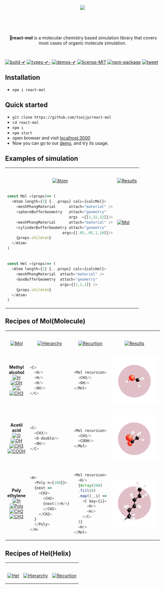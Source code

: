 <!-- ****************************** ****************************** >
- REFS
    - https://threejs.org/examples/#webgl_loader_pdb
    - https://threejs.org/examples/#css3d_molecules
    - https://threejs.org/examples/#webgl_skinning_simple
    - instancing
        - https://threejs.org/examples/#webgl_buffergeometry_lines
        - https://threejs.org/examples/#webgl_instancing_raycast
        - https://threejs.org/examples/#webgl_postprocessing_sao
- TODO
    - multi threading using Work
    - ISSUE
- ISSUE
    - Recursion cant get children as array if child is redefined as <OH/>
    - calc of CH3OH: (H)-(O)-(CH3)
        - now : (H: parent)-(O: me)-(CH3: calc child): using O and CH3
        - next: (H: parent)-(O: calc me)-(CH3: not using child): using H and O
    - returned props is multi kind of type
        - plan1: calc return single data: Props<T> => Props<T>
        - plan2: assign multi Props type: Props<S,T> => [Props<S>,Props<T>,...]
    ― functional props
          - Atom position={[t => [t, t, t]]}
        if (typeof c==="function") c = c(time.current)
        if (typeof p==="function") c = c(time.current)
        if (typeof r==="function") c = c(time.current)
        if (typeof s==="function") c = c(time.current)
    - count instaned length
          - const count = Object.keys(instances.current).length
<!   ****************************** ****************************** -->
<p align="center">
    <a href="https://tsei.jp/rmol">
        <img src="https://raw.githubusercontent.com/tseijp/react-mol/master/public/rmol.mp4.gif" /></a>
</p>
<br/>
<br/>
<br/>
<p align="center">️
    🍡<strong>react-mol</strong> is a molecular chemistry based simulation library
    that covers most cases of organic molecule simulation.
</p>
<p align="center">️

[![build-✔](
    https://img.shields.io/badge/build-✔-green.svg)](
    https://github.com/tseijp/react-mol)
[![types-✔-](
    https://img.shields.io/badge/types-✔-yellow.svg)](
    https://github.com/tseijp/react-mol)
[![demos-✔](
    https://img.shields.io/badge/demos-✔-red.svg)](
    https://github.com/tseijp/react-mol)
[![license-MIT](
    https://img.shields.io/badge/license-MIT-green.svg)](
    https://github.com/tseijp/react-mol)
[![npm-package](
    https://badge.fury.io/js/react-mol.svg)](
    https://www.npmjs.com/package/react-mol)
[![tweet](
    https://img.shields.io/twitter/url?style=social&url=https%3A%2F%2Ftwitter.com%2Ftseijp)](
    https://twitter.com/intent/tweet?url=https://tsei.jp/rmol/&text=🍡A+molecular+chemistry+based+simulation+library)

</p>

## Installation
- `npm i react-mol`

## Quick started
- `git clone https://github.com/tseijp/react-mol`
- `cd react-mol`
- `npm i`
- `npm start`
- open browser and visit [localhost:3000](http://localhost:3000)
- Now you can go to our [demo](https://tsei.jp/rmol), and try its usage.

## Examples of simulation

<table>
<tr><td align="center"><br/>

[![Atom](
    https://img.shields.io/badge/Atom-black.svg)](
    https://github.com/tseijp/react-mol/blob/master/src/Atom.tsx)

</td><td align="center"><br/>

[![Results](
    https://img.shields.io/badge/Results-black.svg)](
    https://github.com/tseijp/react-mol/blob/master/src/Atom.tsx)

</td></tr>
<tr><td>

```javascript
const Mol =(props)=> (
  <Atom length={2} {...props} calc={calcMol}>
    <meshPhongMaterial      attach="material" />
    <sphereBufferGeometry   attach="geometry"
                            args  ={[1,32,32]}/>
    <meshPhongMaterial      attach="material" />
    <cylinderBufferGeometry attach="geometry"
                         args={[.05,.05,1,10]}/>
    {props.children}
  </Atom>
)
```

</td><td>

[![Mol](
    https://raw.githubusercontent.com/tseijp/react-mol/master/public/rmol.mp4.gif)](
    https://tsei.jp/rmol)

</td></tr>
<tr><td>

```javascript
const Hel =(props)=> (
  <Atom length={1} {...props} calc={calcHel}>
    <meshPhongMaterial  attach="material" />
    <boxBufferGeometry  attach="geometry"
                        args={[1,1,1]} />
    {props.children}
  </Atom>
)
```

</td></td>
</table>

## Recipes of Mol(Molecule)

<table><!--*************** Recipes of Mol ***************--><tr align="center"><td><br/>

[![Mol](
    https://img.shields.io/badge/Mol-black.svg)](
    https://github.com/tseijp/react-mol/blob/master/src/index.tsx)

</td><td><br/>

[![Hierarchy](
    https://img.shields.io/badge/Hierarchy-black.svg)](
    https://github.com/tseijp/react-mol/blob/master/src/Atom.tsx)

</td><td><br/>

[![Recurtion](
    https://img.shields.io/badge/Recurtion-black.svg)](
    https://github.com/tseijp/react-mol/blob/master/src/Atom.tsx)

</td><td><br/>

[![Results](
    https://img.shields.io/badge/Results-black.svg)](
    https://tsei.jp/rmol)

</td></tr><!--*************** Methyl alchol ***************--><tr><td align="center">

__Methyl__  
__alcohol__  
[![H](
    https://img.shields.io/badge/H-white.svg)](
    https://github.com/tseijp/react-mol/blob/master/src/index.tsx)  
[![OH](
    https://img.shields.io/badge/OH-red.svg)](
    https://github.com/tseijp/react-mol/blob/master/src/index.tsx)  
[![C](
    https://img.shields.io/badge/C-black.svg)](
    https://github.com/tseijp/react-mol/blob/master/src/index.tsx)  
[![CH3](
    https://img.shields.io/badge/CH3-black.svg)](
    https://github.com/tseijp/react-mol/blob/master/src/index.tsx)  

</td><td>

```javascript
<C>
  <H/>
  <H/>
  <H/>
  <OH/>
</C>
```

</td><td>

```javascript
<Mol recursion>
  <CH3/>
  <OH/>
</Mol>
```

</td><td>

[![CH3OH](
    https://raw.githubusercontent.com/tseijp/react-mol/master/public/CH3OH.png)](
    https://tsei.jp/rmol/CH3OH)

</td></tr><!--*************** Acetic acid ***************--><tr><td align="center">

__Acetil__  
__acid__  
[![O](
    https://img.shields.io/badge/O-red.svg)](
    https://github.com/tseijp/react-mol/blob/master/src/index.tsx)  
[![OH](
    https://img.shields.io/badge/OH-red.svg)](
    https://github.com/tseijp/react-mol/blob/master/src/index.tsx)  
[![CH3](
    https://img.shields.io/badge/CH3-black.svg)](
    https://github.com/tseijp/react-mol/blob/master/src/index.tsx)  
[![COOH](
    https://img.shields.io/badge/COOH-white.svg)](
    https://github.com/tseijp/react-mol/blob/master/src/index.tsx)  

</td><td>

```javascript
<C>
  <CH3/>
  <O double/>
  <OH/>
</C>
```

</td><td>

```javascript
<Mol recursion>
  <CH3/>
  <COOH/>
</Mol>
```

</td><td>

[![CH3COOH](
    https://raw.githubusercontent.com/tseijp/react-mol/master/public/CH3COOH.png)](
    https://tsei.jp/rmol/CH3COOH)

</td></tr><!--*************** Polyethylene ***************--><tr><td align="center">

__Poly__  
__ethylene__  
[![H](
    https://img.shields.io/badge/H-white.svg)](
    https://github.com/tseijp/react-mol/blob/master/src/index.tsx)  
[![Poly](
    https://img.shields.io/badge/Poly-white.svg)](
    https://github.com/tseijp/react-mol/blob/master/src/index.tsx)  
[![CH2](
    https://img.shields.io/badge/CH2-black.svg)](
    https://github.com/tseijp/react-mol/blob/master/src/index.tsx)  
[![CH3](
    https://img.shields.io/badge/CH3-black.svg)](
    https://github.com/tseijp/react-mol/blob/master/src/index.tsx)  

</td><td>

```javascript
<H>
  <Poly n={100}}>
  {next =>
    <CH2>
      <CH2>
      {next||<H/>}
      </CH2>
    </CH2>
  }
  </Poly>
</H>
```

</td><td>

```javascript
<Mol recursion>
  <H/>
  {Array(200)
  .fill(0)
  .map((_,i) =>
    <C key={i}>
      <H/>
      <H/>
    </C>
  )}
  <H/>
</Mol>
```

</td><td>

[![Polyethylene](
    https://raw.githubusercontent.com/tseijp/react-mol/master/public/CnH2n2.png)](
    https://tsei.jp/rmol/Polyethylene)

</td></tr><!--***************  ***************--></table>


## Recipes of Hel(Helix)
<table><!--*************** Recipes of Hel ***************--><tr><td><br/>

[![Hel](
    https://img.shields.io/badge/Hel-black.svg)](
    https://github.com/tseijp/react-mol/blob/master/src/index.tsx)

</td><td><br/>

[![Hierarchy](
    https://img.shields.io/badge/Hierarchy-black.svg)](
    https://github.com/tseijp/react-mol/blob/master/src/Atom.tsx)

</td><td><br/>

[![Recurtion](
    https://img.shields.io/badge/Recurtion-black.svg)](
    https://github.com/tseijp/react-mol/blob/master/src/Atom.tsx)


</td></tr><!--***************  ***************--></table>
